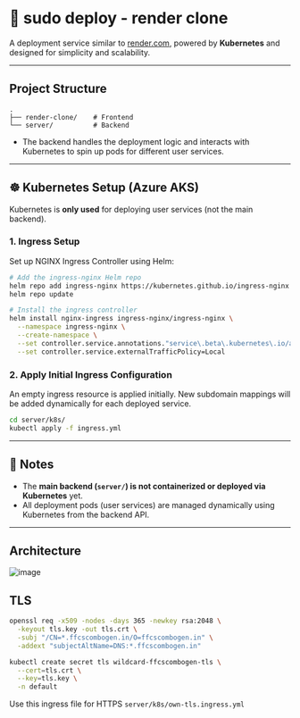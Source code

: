 # 🚀 sudo deploy - render clone

A deployment service similar to [render.com](https://render.com), powered by **Kubernetes** and designed for simplicity and scalability.

---

## Project Structure

```
.
├── render-clone/    # Frontend
└── server/          # Backend
```

- The backend handles the deployment logic and interacts with Kubernetes to spin up pods for different user services.
---

## ☸️ Kubernetes Setup (Azure AKS)

Kubernetes is **only used** for deploying user services (not the main backend).

### 1. Ingress Setup

Set up NGINX Ingress Controller using Helm:

```sh
# Add the ingress-nginx Helm repo
helm repo add ingress-nginx https://kubernetes.github.io/ingress-nginx
helm repo update

# Install the ingress controller
helm install nginx-ingress ingress-nginx/ingress-nginx \
  --namespace ingress-nginx \
  --create-namespace \
  --set controller.service.annotations."service\.beta\.kubernetes\.io/azure-load-balancer-health-probe-request-path"=/healthz \
  --set controller.service.externalTrafficPolicy=Local
```

### 2. Apply Initial Ingress Configuration

An empty ingress resource is applied initially. New subdomain mappings will be added dynamically for each deployed service.

```sh
cd server/k8s/
kubectl apply -f ingress.yml 
```

---

## 📌 Notes

- The **main backend (`server/`) is not containerized or deployed via Kubernetes** yet.
- All deployment pods (user services) are managed dynamically using Kubernetes from the backend API.

---

## Architecture
![image](https://github.com/user-attachments/assets/6076b23e-4ce6-4946-94aa-d397cc866890)


## TLS
```sh
openssl req -x509 -nodes -days 365 -newkey rsa:2048 \
  -keyout tls.key -out tls.crt \
  -subj "/CN=*.ffcscombogen.in/O=ffcscombogen.in" \
  -addext "subjectAltName=DNS:*.ffcscombogen.in"

```

```sh
kubectl create secret tls wildcard-ffcscombogen-tls \
  --cert=tls.crt \
  --key=tls.key \
  -n default
```
Use this ingress file for HTTPS `server/k8s/own-tls.ingress.yml`
